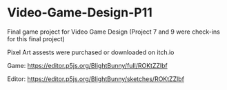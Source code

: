 # Video-Game-Design-P11
Final game project for Video Game Design (Project 7 and 9 were check-ins for this final project)

Pixel Art assests were purchased or downloaded on itch.io

Game:
https://editor.p5js.org/BlightBunny/full/ROKtZZlbf

Editor:
https://editor.p5js.org/BlightBunny/sketches/ROKtZZlbf
